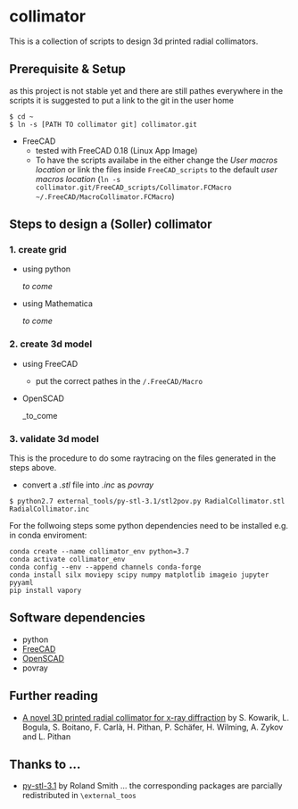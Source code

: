 # collimator
This is a collection of scripts to design 3d printed radial collimators.

## Prerequisite & Setup
as this project is not stable yet and there are still pathes everywhere in the scripts it is suggested to put a link to the git in the user home
```
$ cd ~
$ ln -s [PATH TO collimator git] collimator.git
```
- FreeCAD
  - tested with FreeCAD 0.18 (Linux App Image)
  - To have the scripts availabe in the either change the _User macros location_ or link the files inside `FreeCAD_scripts` to the default _user macros location_ (`ln -s collimator.git/FreeCAD_scripts/Collimator.FCMacro ~/.FreeCAD/MacroCollimator.FCMacro`)

## Steps to design a (Soller) collimator
### 1. create grid
  - using python
  
    _to come_
  - using Mathematica
  
    _to come_
### 2. create 3d model
  - using FreeCAD
  
    - put the correct pathes in the `/.FreeCAD/Macro`
  - OpenSCAD
  
    _to_come
    
### 3. validate 3d model
  This is the procedure to do some raytracing on the files generated in the steps above.
  - convert a _.stl_ file into _.inc_ as  _povray_
    
```
$ python2.7 external_tools/py-stl-3.1/stl2pov.py RadialCollimator.stl RadialCollimator.inc
```

  For the follwoing steps some python dependencies need to be installed e.g. in conda enviroment:
  
```
conda create --name collimator_env python=3.7
conda activate collimator_env
conda config --env --append channels conda-forge
conda install silx moviepy scipy numpy matplotlib imageio jupyter pyyaml
pip install vapory
```

## Software dependencies
- python
- [FreeCAD](https://www.freecadweb.org)
- [OpenSCAD](https://www.openscad.org)
- povray

## Further reading
- [A novel 3D printed radial collimator for x-ray diffraction](https://aip.scitation.org/doi/suppl/10.1063/1.5063520) by S. Kowarik, L. Bogula, S. Boitano, F. Carlà, H. Pithan, P. Schäfer, H. Wilming, A. Zykov and L. Pithan 


## Thanks to ... 
- [py-stl-3.1](https://rsmith.home.xs4all.nl/software/py-stl-stl2pov.html) by Roland Smith
   ... the corresponding packages are parcially redistributed in `\external_toos`
